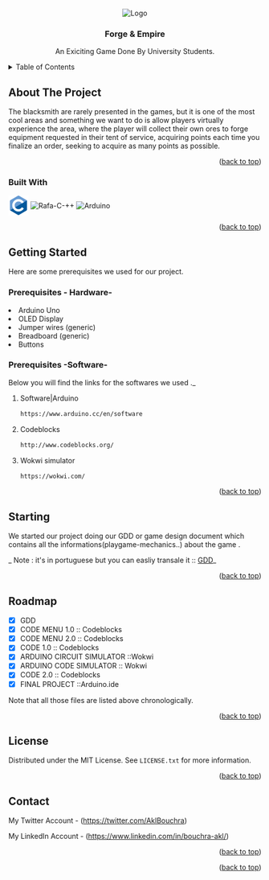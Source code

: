 <div id="top"></div>


<!-- PROJECT LOGO -->
<br />
<div align="center">
    <img src="https://images.unsplash.com/photo-1550745165-9bc0b252726f?ixlib=rb-1.2.1&ixid=MnwxMjA3fDB8MHxzZWFyY2h8NXx8Z2FtZXxlbnwwfHwwfHw%3D&auto=format&fit=crop&w=600&q=60" alt="Logo" width="500" height="300">

  <h3 align="center">Forge & Empire</h3>

  <p align="center">
    An Exiciting Game Done By University Students.
  </p>
</div>



<!-- TABLE OF CONTENTS -->
<details>
  <summary>Table of Contents</summary>
  <ol>
    <li>
      <a href="#about-the-project">About The Project</a>
      <ul>
        <li><a href="#built-with">Built With</a></li>
      </ul>
    </li>
    <li>
      <a href="#getting-started">Getting Started</a>
      <ul>
        <li><a href="#prerequisites">Prerequisites-Hardware</a></li>
        <li><a href="#installation">Prerequisites-Software</a></li>
      </ul>
    </li>
    <li><a href="#roadmap">Roadmap</a></li>
    <li><a href="#contact">Contact</a></li>
  </ol>
</details>



<!-- ABOUT THE PROJECT -->
## About The Project

The blacksmith are rarely presented in the games, but it is one of the most cool areas and something we want to do is allow players virtually experience the area, where the player will collect their own ores to forge equipment requested in their tent of service, acquiring points each time you finalize an order,
seeking to acquire as many points as possible.


<p align="right">(<a href="#top">back to top</a>)</p>



### Built With

<div style="display: inline_block">
<img align="center" alt="Rafa-C" height="40" width="40" src="https://raw.githubusercontent.com/devicons/devicon/master/icons/c/c-original.svg">
<img align="center" alt="Rafa-C-++" height="40" width="40" src="https://cdn-icons-png.flaticon.com/128/6132/6132222.png">
<img align="center" alt="Arduino" height="40" width="40" src="https://cdn-icons-png.flaticon.com/128/2288/2288026.png">
<div>

<p align="right">(<a href="#top">back to top</a>)</p>


<!-- GETTING STARTED -->
## Getting Started

Here are some prerequisites we used for our project.

### Prerequisites - Hardware-
<li>Arduino Uno</li>
<li>OLED Display</li>
<li>Jumper wires (generic)</li>
<li>Breadboard (generic)</li>
<li>Buttons</li>

### Prerequisites -Software-

Below you will find the links for the softwares we used ._

1. Software|Arduino
   ```sh
   https://www.arduino.cc/en/software
   ```
2. Codeblocks
   ```sh
   http://www.codeblocks.org/
   ```
3. Wokwi simulator 
   ```sh
   https://wokwi.com/
   ```

<p align="right">(<a href="#top">back to top</a>)</p>



<!-- USAGE EXAMPLES -->
## Starting

We started our project doing our GDD or game design document which contains all the informations(playgame-mechanics..) about the game .

_ Note : it's in portuguese but you can easliy transale it :: [GDD](https://1drv.ms/b/s!At5Da3o5krI4mXbSZAElWS__BKoV)_

<p align="right">(<a href="#top">back to top</a>)</p>



<!-- ROADMAP -->
## Roadmap

- [x] GDD
- [x] CODE MENU 1.0 :: Codeblocks
- [x] CODE MENU 2.0 :: Codeblocks
- [x] CODE 1.0 :: Codeblocks
- [x] ARDUINO CIRCUIT SIMULATOR ::Wokwi
- [x] ARDUINO CODE SIMULATOR :: Wokwi
- [x] CODE 2.0 :: Codeblocks
- [x] FINAL PROJECT ::Arduino.ide

Note that all those files are listed above chronologically.

<p align="right">(<a href="#top">back to top</a>)</p>


<!-- LICENSE -->
## License

Distributed under the MIT License. See `LICENSE.txt` for more information.

<p align="right">(<a href="#top">back to top</a>)</p>



<!-- CONTACT -->
## Contact

My Twitter Account - (https://twitter.com/AklBouchra) 

My LinkedIn Account - (https://www.linkedin.com/in/bouchra-akl/) 



<p align="right">(<a href="#top">back to top</a>)</p>



<p align="right">(<a href="#top">back to top</a>)</p>
